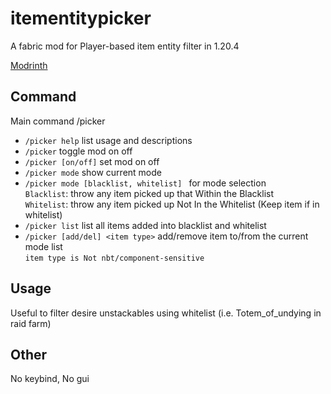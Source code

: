 # itementitypicker
A fabric mod for Player-based item entity filter in 1.20.4

[Modrinth](https://modrinth.com/mod/itementitypicker)


## Command
Main command /picker

- `/picker help` list usage and descriptions
- `/picker` toggle mod on off
- `/picker [on/off]` set mod on off
- `/picker mode` show current mode
- `/picker mode [blacklist, whitelist] ` for mode selection
  <br>`Blacklist`: throw any item picked up that Within the Blacklist
  <br>`Whitelist`: throw any item picked up Not In the Whitelist (Keep item if in whitelist)
- `/picker list` list all items added into blacklist and whitelist
- `/picker [add/del] <item type>` add/remove item to/from the current mode list
  <br> `item type is Not nbt/component-sensitive`

## Usage
Useful to filter desire unstackables using whitelist (i.e. Totem_of_undying in raid farm)

## Other
No keybind, No gui
